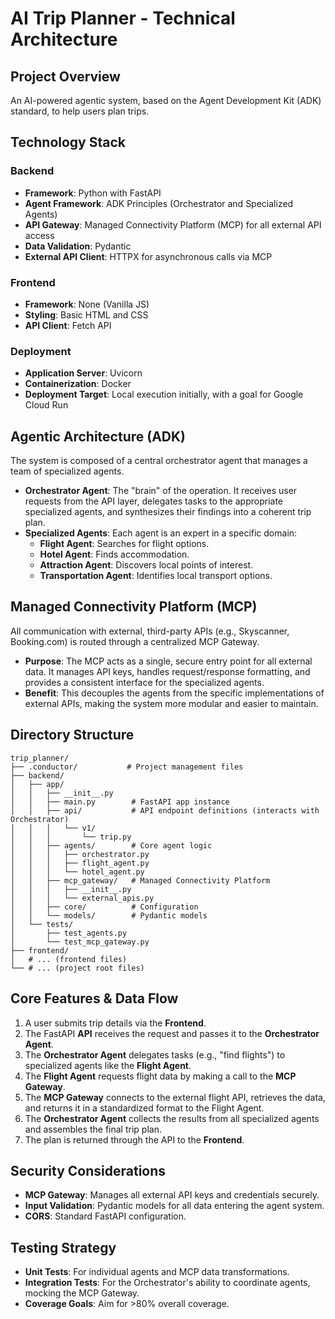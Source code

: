 # AI Trip Planner - Technical Architecture

## Project Overview
An AI-powered agentic system, based on the Agent Development Kit (ADK) standard, to help users plan trips.

## Technology Stack

### Backend
- **Framework**: Python with FastAPI
- **Agent Framework**: ADK Principles (Orchestrator and Specialized Agents)
- **API Gateway**: Managed Connectivity Platform (MCP) for all external API access
- **Data Validation**: Pydantic
- **External API Client**: HTTPX for asynchronous calls via MCP

### Frontend
- **Framework**: None (Vanilla JS)
- **Styling**: Basic HTML and CSS
- **API Client**: Fetch API

### Deployment
- **Application Server**: Uvicorn
- **Containerization**: Docker
- **Deployment Target**: Local execution initially, with a goal for Google Cloud Run

## Agentic Architecture (ADK)
The system is composed of a central orchestrator agent that manages a team of specialized agents.

- **Orchestrator Agent**: The "brain" of the operation. It receives user requests from the API layer, delegates tasks to the appropriate specialized agents, and synthesizes their findings into a coherent trip plan.
- **Specialized Agents**: Each agent is an expert in a specific domain:
    - **Flight Agent**: Searches for flight options.
    - **Hotel Agent**: Finds accommodation.
    - **Attraction Agent**: Discovers local points of interest.
    - **Transportation Agent**: Identifies local transport options.

## Managed Connectivity Platform (MCP)
All communication with external, third-party APIs (e.g., Skyscanner, Booking.com) is routed through a centralized MCP Gateway.
- **Purpose**: The MCP acts as a single, secure entry point for all external data. It manages API keys, handles request/response formatting, and provides a consistent interface for the specialized agents.
- **Benefit**: This decouples the agents from the specific implementations of external APIs, making the system more modular and easier to maintain.

## Directory Structure
```
trip_planner/
├── .conductor/           # Project management files
├── backend/
│   ├── app/
│   │   ├── __init__.py
│   │   ├── main.py        # FastAPI app instance
│   │   ├── api/           # API endpoint definitions (interacts with Orchestrator)
│   │   │   └── v1/
│   │   │       └── trip.py
│   │   ├── agents/        # Core agent logic
│   │   │   ├── orchestrator.py
│   │   │   ├── flight_agent.py
│   │   │   └── hotel_agent.py
│   │   ├── mcp_gateway/   # Managed Connectivity Platform
│   │   │   ├── __init__.py
│   │   │   └── external_apis.py
│   │   ├── core/          # Configuration
│   │   └── models/        # Pydantic models
│   └── tests/
│       ├── test_agents.py
│       └── test_mcp_gateway.py
├── frontend/
│   # ... (frontend files)
└── # ... (project root files)
```

## Core Features & Data Flow
1.  A user submits trip details via the **Frontend**.
2.  The FastAPI **API** receives the request and passes it to the **Orchestrator Agent**.
3.  The **Orchestrator Agent** delegates tasks (e.g., "find flights") to specialized agents like the **Flight Agent**.
4.  The **Flight Agent** requests flight data by making a call to the **MCP Gateway**.
5.  The **MCP Gateway** connects to the external flight API, retrieves the data, and returns it in a standardized format to the Flight Agent.
6.  The **Orchestrator Agent** collects the results from all specialized agents and assembles the final trip plan.
7.  The plan is returned through the API to the **Frontend**.

## Security Considerations
- **MCP Gateway**: Manages all external API keys and credentials securely.
- **Input Validation**: Pydantic models for all data entering the agent system.
- **CORS**: Standard FastAPI configuration.

## Testing Strategy
- **Unit Tests**: For individual agents and MCP data transformations.
- **Integration Tests**: For the Orchestrator's ability to coordinate agents, mocking the MCP Gateway.
- **Coverage Goals**: Aim for >80% overall coverage.
